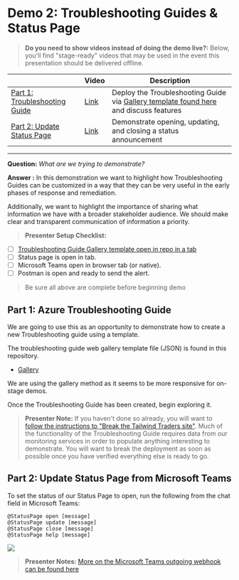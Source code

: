 # Demo 2: Troubleshooting Guides & Status Page

>**Do you need to show videos instead of doing the demo live?:** Below, you'll find "stage-ready" videos that may be used in the event this presentation should be delivered offline.

|  | Video | Description
|--------|-------|-----|
| [Part 1: Troubleshooting Guide](#part-1-azure-troubleshooting-guide) | [Link](https://globaleventcdn.blob.core.windows.net/assets/ops/ops20/video/demo_2_full.mp4) | Deploy the Troubleshooting Guide via [Gallery template found here](TroubleshootingGuide_Gallery_Template.json) and discuss features
| [Part 2: Update Status Page](#part-2-update-status-page-from-microsoft-teams) | [Link](https://globaleventcdn.blob.core.windows.net/assets/ops/ops20/video/demo_2_full.mp4) | Demonstrate opening, updating, and closing a status announcement

---

**Question:** *What are we trying to demonstrate?*

**Answer :**
In this demonstration we want to highlight how Troubleshooting Guides can be customized in a way that they can be very useful in the early phases of response and remediation.

Additionally, we want to highlight the importance of sharing what information we have with a broader stakeholder audience. We should make clear and transparent communication of information a priority.

> **Presenter Setup Checklist:**

- [ ] [Troubleshooting Guide Gallery  template open in repo in a tab](TroubleshootingGuideGalleryTemplate.json)
- [ ] Status page is open in tab.
- [ ] Microsoft Teams open in browser tab (or native).
- [ ] Postman is open and ready to send the alert.

> Be sure all above are complete before beginning demo

## Part 1: Azure Troubleshooting Guide

We are going to use this as an opportunity to demonstrate how to create a new Troubleshooting guide using a template.

The troubleshooting guide web gallery template file (JSON) is found in this repository.

- [Gallery](TroubleshootingGuideGalleryTemplate.json)

We are using the gallery method as it seems to be more responsive for on-stage demos.

Once the Troubleshooting Guide has been created, begin exploring it.

>**Presenter Note:** If you haven't done so already, you will want to [follow the instructions to "Break the Tailwind Traders site"](../../deployment/break_tailwindtraders/README.md). Much of the functionality of the Troubleshooting Guide requires data from our monitoring services in order to populate anything interesting to demonstrate. You will want to break the deployment as soon as possible once you have verified everything else is ready to go.

## Part 2: Update Status Page from Microsoft Teams

To set the status of our Status Page to open, run the following from the chat field in Microsoft Teams:

``` Teams
@StatusPage open [message]
@StatusPage update [message]
@StatusPage close [message]
@StatusPage help [message]
```

![](https://globaleventcdn.blob.core.windows.net/assets/ops/ops20/screenshots/StatusPage.png)

>**Presenter Notes:** [More on the Microsoft Teams outgoing webhook can be found here](../../deployment/statuspage/README.md)
